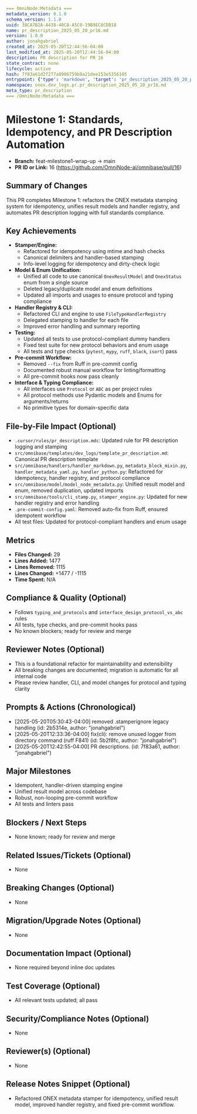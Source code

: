 ```yaml
=== OmniNode:Metadata ===
metadata_version: 0.1.0
schema_version: 1.1.0
uuid: 38CA7B2A-A438-40C8-A5C0-19B9EC8CDB18
name: pr_description_2025_05_20_pr16.md
version: 1.0.0
author: jonahgabriel
created_at: 2025-05-20T12:44:56-04:00
last_modified_at: 2025-05-20T12:44:56-04:00
description: PR description for PR 16
state_contract: none
lifecycle: active
hash: 7f83a61d2f277a8906759b8a21dee153e5356105
entrypoint: {'type': 'markdown', 'target': 'pr_description_2025_05_20_pr16.md'}
namespace: onex.dev_logs.pr.pr_description_2025_05_20_pr16.md
meta_type: pr_description
=== /OmniNode:Metadata ===
```

# Milestone 1: Standards, Idempotency, and PR Description Automation

- **Branch:** feat-milestone1-wrap-up → main
- **PR ID or Link:** 16 (https://github.com/OmniNode-ai/omnibase/pull/16)

## Summary of Changes
This PR completes Milestone 1: refactors the ONEX metadata stamping system for idempotency, unifies result models and handler registry, and automates PR description logging with full standards compliance.

## Key Achievements
- **Stamper/Engine:**
  - Refactored for idempotency using mtime and hash checks
  - Canonical delimiters and handler-based stamping
  - Info-level logging for idempotency and dirty-check logic
- **Model & Enum Unification:**
  - Unified all code to use canonical `OnexResultModel` and `OnexStatus` enum from a single source
  - Deleted legacy/duplicate model and enum definitions
  - Updated all imports and usages to ensure protocol and typing compliance
- **Handler Registry & CLI:**
  - Refactored CLI and engine to use `FileTypeHandlerRegistry`
  - Delegated stamping to handler for each file
  - Improved error handling and summary reporting
- **Testing:**
  - Updated all tests to use protocol-compliant dummy handlers
  - Fixed test suite for new protocol behaviors and enum usage
  - All tests and type checks (`pytest`, `mypy`, `ruff`, `black`, `isort`) pass
- **Pre-commit Workflow:**
  - Removed `--fix` from Ruff in pre-commit config
  - Documented robust manual workflow for linting/formatting
  - All pre-commit hooks now pass cleanly
- **Interface & Typing Compliance:**
  - All interfaces use `Protocol` or `ABC` as per project rules
  - All protocol methods use Pydantic models and Enums for arguments/returns
  - No primitive types for domain-specific data

## File-by-File Impact (Optional)
- `.cursor/rules/pr_description.mdc`: Updated rule for PR description logging and stamping
- `src/omnibase/templates/dev_logs/template_pr_description.md`: Canonical PR description template
- `src/omnibase/handlers/handler_markdown.py`, `metadata_block_mixin.py`, `handler_metadata_yaml.py`, `handler_python.py`: Refactored for idempotency, handler registry, and protocol compliance
- `src/omnibase/model/model_node_metadata.py`: Unified result model and enum, removed duplication, updated imports
- `src/omnibase/tools/cli_stamp.py`, `stamper_engine.py`: Updated for new handler registry and error handling
- `.pre-commit-config.yaml`: Removed auto-fix from Ruff, ensured idempotent workflow
- All test files: Updated for protocol-compliant handlers and enum usage

## Metrics
- **Files Changed:** 29
- **Lines Added:** 1477
- **Lines Removed:** 1115
- **Lines Changed:** +1477 / -1115
- **Time Spent:** N/A

## Compliance & Quality (Optional)
- Follows `typing_and_protocols` and `interface_design_protocol_vs_abc` rules
- All tests, type checks, and pre-commit hooks pass
- No known blockers; ready for review and merge

## Reviewer Notes (Optional)
- This is a foundational refactor for maintainability and extensibility
- All breaking changes are documented; migration is automatic for all internal code
- Please review handler, CLI, and model changes for protocol and typing clarity

## Prompts & Actions (Chronological)
- [2025-05-20T05:30:43-04:00] removed .stamperignore legacy handling (id: 2b5314e, author: "jonahgabriel")
- [2025-05-20T12:33:36-04:00] fix(cli): remove unused logger from directory command (ruff F841) (id: 5b2f8fc, author: "jonahgabriel")
- [2025-05-20T12:42:55-04:00] PR descriptions. (id: 7f83a61, author: "jonahgabriel")

## Major Milestones
- Idempotent, handler-driven stamping engine
- Unified result model across codebase
- Robust, non-looping pre-commit workflow
- All tests and linters pass

## Blockers / Next Steps
- None known; ready for review and merge

## Related Issues/Tickets (Optional)
- None

## Breaking Changes (Optional)
- None

## Migration/Upgrade Notes (Optional)
- None

## Documentation Impact (Optional)
- None required beyond inline doc updates

## Test Coverage (Optional)
- All relevant tests updated; all pass

## Security/Compliance Notes (Optional)
- None

## Reviewer(s) (Optional)
- None

## Release Notes Snippet (Optional)
- Refactored ONEX metadata stamper for idempotency, unified result model, improved handler registry, and fixed pre-commit workflow. 